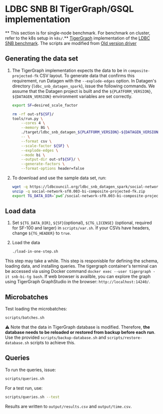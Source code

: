 # LDBC SNB BI TigerGraph/GSQL implementation

** This section is for single-node benchmark. For benchmark on cluster, refer to the k8s setup in `k8s/`.**
[TigerGraph](https://www.tigergraph.com) implementation of the [LDBC SNB benchmark](https://github.com/ldbc/ldbc_snb_docs). The scripts are modified from [Old version driver](https://github.com/tigergraph/ecosys/tree/ldbc/ldbc_benchmark/tigergraph/queries_v3)

## Generating the data set

1. The TigerGraph implementation expects the data to be in `composite-projected-fk` CSV layout. To generate data that confirms this requirement, run Datagen with the `--explode-edges` option.  In Datagen's directory (`ldbc_snb_datagen_spark`), issue the following commands. We assume that the Datagen project is built and the `${PLATFORM_VERSION}`, `${DATAGEN_VERSION}` environment variables are set correctly.

    ```bash
    export SF=desired_scale_factor
    ```

    ```bash
    rm -rf out-sf${SF}/
    tools/run.py \
        --cores 4 \
        --memory 8G \
        ./target/ldbc_snb_datagen_${PLATFORM_VERSION}-${DATAGEN_VERSION}.jar -- \
        -- \
        --format csv \
        --scale-factor ${SF} \
        --explode-edges \
        --mode bi \
        --output-dir out-sf${SF}/ \
        --generate-factors \
        --format-options header=false
    ```

1. To download and use the sample data set, run:

    ```bash
    wget -q https://ldbcouncil.org/ldbc_snb_datagen_spark/social-network-sf0.003-bi-composite-projected-fk.zip
    unzip -q social-network-sf0.003-bi-composite-projected-fk.zip
    export TG_DATA_DIR=`pwd`/social-network-sf0.003-bi-composite-projected-fk/graphs/csv/bi/composite-projected-fk/
    ```

## Load data

1. Set `${TG_DATA_DIR}`, `${SF}`(optional), `${TG_LICENSE}` (optional, required for SF-100 and larger) in `scripts/var.sh`. If your CSVs have headers, change `${TG_HEADER}` to `true`.

2. Load the data 
    ```bash
    ./load-in-one-step.sh
    ```

This step may take a while. This step is responisble for defining the schema, loading data, and installing queries. The tigergraph container's terminal can be accessed via using Docker command `docker exec --user tigergraph -it snb-bi-tg bash`. If web browser is availble, you can explore the graph using TigerGraph GraphStudio in the browser: `http://localhost:14240/`.

## Microbatches

Test loading the microbatches:

```bash
scripts/batches.sh
```

:warning: Note that the data in TigerGraph database is modified. Therefore, **the database needs to be reloaded or restored from backup before each run**. Use the provided `scripts/backup-database.sh` and `scripts/restore-database.sh` scripts to achieve this.

## Queries

To run the queries, issue:

```bash
scripts/queries.sh
```

For a test run, use:

```bash
scripts/queries.sh --test
```

Results are written to `output/results.csv` and `output/time.csv`.

